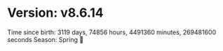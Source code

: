 # Version: v8.6.14
Time since birth: 3119 days, 74856 hours, 4491360 minutes, 269481600 seconds
Season: Spring 🌸
